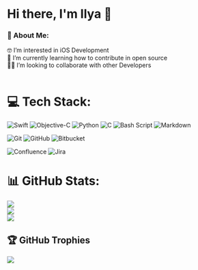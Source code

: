 # Hi there, I'm Ilya 👋

### 👀 About Me:
🤓 I’m interested in iOS Development</br>
🌱 I’m currently learning how to contribute in open source</br>
🤝🏻 I’m looking to collaborate with other Developers</br>
</br>

# 💻 Tech Stack:
![Swift](https://img.shields.io/badge/swift-F54A2A?style=flat&logo=swift&logoColor=white)
![Objective-C](https://img.shields.io/badge/OBJECTIVE--C-%233A95E3.svg?style=flat&logo=apple&logoColor=white)
![Python](https://img.shields.io/badge/python-3670A0?style=flat&logo=python&logoColor=ffdd54)
![C](https://img.shields.io/badge/c-%2300599C.svg?style=flat&logo=c&logoColor=white)
![Bash Script](https://img.shields.io/badge/bash_script-%23121011.svg?style=flat&logo=gnu-bash&logoColor=white)
![Markdown](https://img.shields.io/badge/markdown-%23000000.svg?style=flat&logo=markdown&logoColor=white)

![Git](https://img.shields.io/badge/git-%23F05033.svg?style=flat&logo=git&logoColor=white)
![GitHub](https://img.shields.io/badge/github-%23121011.svg?style=flat&logo=github&logoColor=white)
![Bitbucket](https://img.shields.io/badge/bitbucket-%230047B3.svg?style=flat&logo=bitbucket&logoColor=white)

![Confluence](https://img.shields.io/badge/confluence-%23172BF4.svg?style=flat&logo=confluence&logoColor=white)
![Jira](https://img.shields.io/badge/jira-%230A0FFF.svg?style=flat&logo=jira&logoColor=white)
</br>

# 📊 GitHub Stats:
![](https://github-readme-stats.vercel.app/api?username=MudriyIlya&theme=default&hide_border=true&include_all_commits=true&count_private=false)<br/>
![](https://nirzak-streak-stats.vercel.app/?user=MudriyIlya&theme=default&hide_border=true)<br/>
![](https://github-readme-stats.vercel.app/api/top-langs/?username=MudriyIlya&theme=default&hide_border=true&include_all_commits=true&count_private=false&layout=compact)

## 🏆 GitHub Trophies
![](https://github-profile-trophy.vercel.app/?username=MudriyIlya&theme=default&no-frame=true&no-bg=false&margin-w=4)
